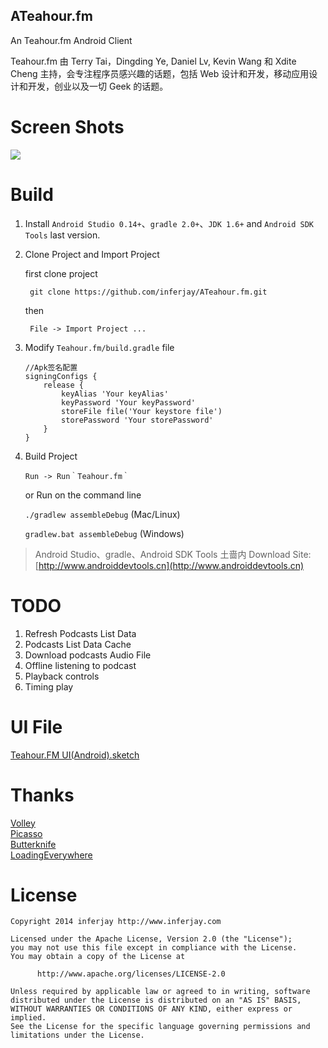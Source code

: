 ATeahour.fm
----

An Teahour.fm Android Client

Teahour.fm 由 Terry Tai，Dingding Ye, Daniel Lv, Kevin Wang 和 Xdite Cheng 主持，会专注程序员感兴趣的话题，包括 Web 设计和开发，移动应用设计和开发，创业以及一切 Geek 的话题。

# Screen Shots

<img src="https://ws2.sinaimg.cn/large/006tKfTcly1fq6g7hy7jgj30qo0byagl.jpg"/></li>

# Build
1. Install `Android Studio 0.14+`、`gradle 2.0+`、`JDK 1.6+` and `Android SDK Tools` last version.

2. Clone Project and Import Project

	first clone project

		git clone https://github.com/inferjay/ATeahour.fm.git

	then	
	
		File -> Import Project ...

3. Modify `Teahour.fm/build.gradle` file 

	```	
	//Apk签名配置
	signingConfigs {
    	release {
       		keyAlias 'Your keyAlias'
       		keyPassword 'Your keyPassword'
       		storeFile file('Your keystore file')
       		storePassword 'Your storePassword'
     	}
	}
	```

4. Build Project 
	
	`Run -> Run｀Teahour.fm｀`
	
	or Run on the command line
	
	`./gradlew assembleDebug` (Mac/Linux)

	`gradlew.bat assembleDebug` (Windows)

>Android Studio、gradle、Android SDK Tools 土啬内 Download Site: [http://www.androiddevtools.cn](http://www.androiddevtools.cn)

# TODO
1. Refresh Podcasts List Data  
2. Podcasts List Data Cache  
3. Download podcasts Audio File  
4. Offline listening to podcast  
5. Playback controls  
6. Timing play  

# UI File

[Teahour.FM UI(Android).sketch](https://github.com/inferjay/CoderLearningDesign/tree/master/Teahour.fm)	

# Thanks

[Volley](https://android.googlesource.com/platform/frameworks/volley)  
[Picasso](https://github.com/square/picasso)  
[Butterknife](https://github.com/JakeWharton/butterknife)  
[LoadingEverywhere](https://github.com/lsjwzh/loadingeverywhere)  

# License

```
Copyright 2014 inferjay http://www.inferjay.com

Licensed under the Apache License, Version 2.0 (the "License");
you may not use this file except in compliance with the License.
You may obtain a copy of the License at

      http://www.apache.org/licenses/LICENSE-2.0

Unless required by applicable law or agreed to in writing, software
distributed under the License is distributed on an "AS IS" BASIS,
WITHOUT WARRANTIES OR CONDITIONS OF ANY KIND, either express or implied.
See the License for the specific language governing permissions and
limitations under the License.
```
